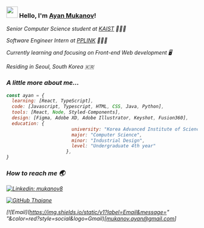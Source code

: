 ### <img src="https://media.giphy.com/media/hvRJCLFzcasrR4ia7z/giphy.gif" width="30px"> Hello, I'm [Ayan Mukanov](https://mukanov8.github.io)!

<p>
   <em> Senior Computer Science student at <a href="https://www.kaist.ac.kr/en/">KAIST</a>  👨🏻‍🎓 </br>
  
   <em> Software Engineer Intern at <a href="https://pagecall.net/">PPLINK</a>  </em> 👨🏻‍💻 </br>
   
   <em> Currently learning and focusing on Front-end Web development </em> 🖥 </br>
   
   <em> Residing in Seoul, South Korea </em> 🇰🇷  </br>
</p>

### A little more about me...  


```javascript
const ayan = {
  learning: [React, TypeScript],
  code: [Javascript, Typescript, HTML, CSS, Java, Python],
  tools: [React, Node, Styled-Components],
  design: [Figma, Adobe XD, Adobe Illustrator, Keyshot, Fusion360],
  education: {          
                        university: "Korea Advanced Institute of Science & Technology (KAIST)",
                        major: "Computer Science",
                        minor: "Industrial Design",
                        level: "Undergraduate 4th year"
                      },
}
```
### How to reach me 🌏

[![Linkedin: mukanov8](https://img.shields.io/badge/-mukanov8-blue?style=flat-square&logo=Linkedin&logoColor=white&link=https://www.linkedin.com/in/mukanov8/)](https://www.linkedin.com/in/mukanov8/)

[![GitHub Thaiane](https://img.shields.io/github/followers/mukanov8?label=follow&style=social)](https://github.com/mukanov8)

[![Email](https://img.shields.io/static/v1?label=Email&message=" "&color=red?style=social&logo=Gmail)[mukanov.ayan@gmail.com]

<!--
**mukanov8/mukanov8** is a ✨ _special_ ✨ repository because its `README.md` (this file) appears on your GitHub profile.

Here are some ideas to get you started:

- 🔭 I’m currently working on ...
- 🌱 I’m currently learning ...
- 👯 I’m looking to collaborate on ...
- 🤔 I’m looking for help with ...
- 💬 Ask me about ...
- 📫 How to reach me: ...
- 😄 Pronouns: ...
- ⚡ Fun fact: ...


[![](https://github-readme-stats.vercel.app/api?username=mukanov8&count_private=true&show_icons=true&hide=prs&include_all_commits=true)](https://github.com/mukanov8/mukanov8)

[![Top Langs](https://github-readme-stats.vercel.app/api/top-langs/?username=mukanov8&langs_count=4line_height=6)](https://github.com/mukanov8/mukanov8)

-->
